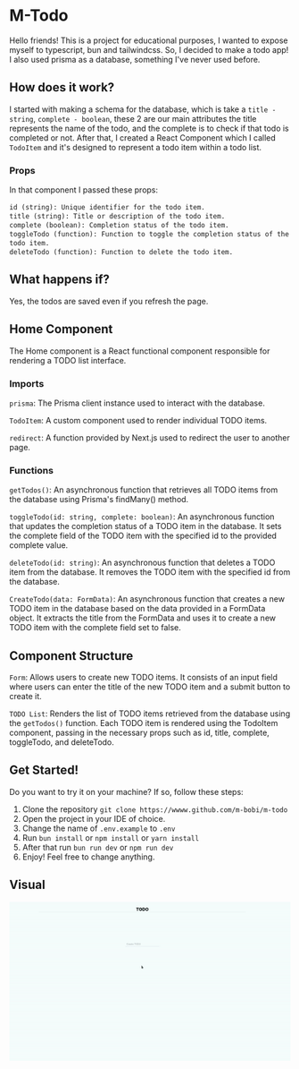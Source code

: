 # M-Todo
Hello friends! This is a project for educational purposes, I wanted to expose myself to typescript, bun and tailwindcss. So, I decided to make a todo app! I also used prisma as a database, something I've never used before.

## How does it work?
I started with making a schema for the database, which is take a `title - string`, `complete - boolean`, these 2 are our main attributes the title represents the name of the todo, and the complete is to check if that todo is completed or not. 
After that, I created a React Component which I called `TodoItem` and it's designed to represent a todo item within a todo list.

### Props
In that component I passed these props:

```
id (string): Unique identifier for the todo item.
title (string): Title or description of the todo item.
complete (boolean): Completion status of the todo item.
toggleTodo (function): Function to toggle the completion status of the todo item.
deleteTodo (function): Function to delete the todo item.
```

## What happens if?
Yes, the todos are saved even if you refresh the page.

## Home Component
The Home component is a React functional component responsible for rendering a TODO list interface.

### Imports
`prisma`: The Prisma client instance used to interact with the database.

`TodoItem`: A custom component used to render individual TODO items.

`redirect`: A function provided by Next.js used to redirect the user to another page.

### Functions
`getTodos()`: An asynchronous function that retrieves all TODO items from the database using Prisma's findMany() method.

`toggleTodo(id: string, complete: boolean)`: An asynchronous function that updates the completion status of a TODO item in the database. It sets the complete field of the TODO item with the specified id to the provided complete value.

`deleteTodo(id: string)`: An asynchronous function that deletes a TODO item from the database. It removes the TODO item with the specified id from the database.

`CreateTodo(data: FormData)`: An asynchronous function that creates a new TODO item in the database based on the data provided in a FormData object. It extracts the title from the FormData and uses it to create a new TODO item with the complete field set to false.

## Component Structure

`Form`: Allows users to create new TODO items. It consists of an input field where users can enter the title of the new TODO item and a submit button to create it.

`TODO List`: Renders the list of TODO items retrieved from the database using the `getTodos()` function. Each TODO item is rendered using the TodoItem component, passing in the necessary props such as id, title, complete, toggleTodo, and deleteTodo.


## Get Started!
Do you want to try it on your machine? If so, follow these steps:

1. Clone the repository `git clone https://wwww.github.com/m-bobi/m-todo`
2. Open the project in your IDE of choice.
3. Change the name of `.env.example` to `.env`
4. Run `bun install` or `npm install` or `yarn install`
5. After that run `bun run dev` or `npm run dev`
6. Enjoy! Feel free to change anything.

## Visual

![Todo App gif](/public/assets/TODO.gif)

